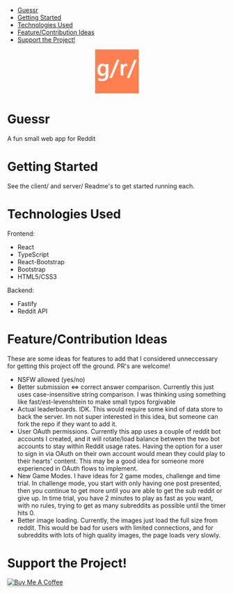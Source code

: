 - [Guessr](#guessr)
- [Getting Started](#getting-started)
- [Technologies Used](#technologies-used)
- [Feature/Contribution Ideas](#featurecontribution-ideas)
- [Support the Project!](#support-the-project)

<p align="center">
    <img id="image" src="./logo.png" width="20%">
</p>

# Guessr
A fun small web app for Reddit

# Getting Started
See the client/ and server/ Readme's to get started running each.

# Technologies Used
Frontend:
- React
- TypeScript
- React-Bootstrap
- Bootstrap
- HTML5/CSS3

Backend:
- Fastify
- Reddit API

# Feature/Contribution Ideas

These are some ideas for features to add that I considered unneccessary for getting this project off the ground. PR's are welcome!

- NSFW allowed (yes/no)
- Better submission <=> correct answer comparison. Currently this just uses case-insensitive string comparison. I was thinking using something like fast/est-levenshtein to make small typos forgivable
- Actual leaderboards. IDK. This would require some kind of data store to back the server. Im not super interested in this idea, but someone can fork the repo if they want to add it. 
- User OAuth permissions. Currently this app uses a couple of reddit bot accounts I created, and it will rotate/load balance between the two bot accounts to stay within Reddit usage rates. Having the option for a user to sign in via OAuth on their own account would mean they could play to their hearts' content. This may be a good idea for someone more experienced in OAuth flows to implement. 
- New Game Modes. I have ideas for 2 game modes, challenge and time trial. In challenge mode, you start with only having one post presented, then you continue to get more until you are able to get the sub reddit or give up. In time trial, you have 2 minutes to play as fast as you want, with no rules, trying to get as many subreddits as possible until the timer hits 0. 
- Better image loading. Currently, the images just load the full size from reddit. This would be bad for users with limited connections, and for subreddits with lots of high quality images, the page loads very slowly.

# Support the Project!
<a href="https://www.buymeacoffee.com/gbraad" target="_blank"><img src="https://www.buymeacoffee.com/assets/img/custom_images/orange_img.png" alt="Buy Me A Coffee" style="height: 41px !important;width: 174px !important;box-shadow: 0px 3px 2px 0px rgba(190, 190, 190, 0.5) !important;-webkit-box-shadow: 0px 3px 2px 0px rgba(190, 190, 190, 0.5) !important;" ></a>